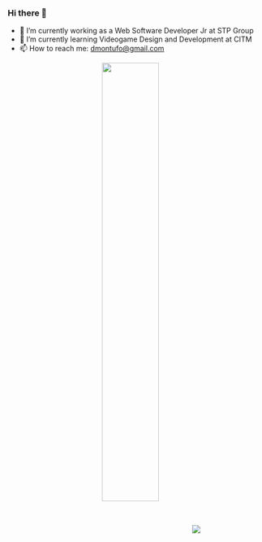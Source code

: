 ### Hi there 👋

- 🔭 I’m currently working as a Web Software Developer Jr at STP Group
- 🌱 I’m currently learning Videogame Design and Development at CITM
- 📫 How to reach me: dmontufo@gmail.com

<p align="center">
  <img align="center" src="https://github-readme-stats.vercel.app/api?username=Montuuh&theme=great-gatsby&count_private=true&show_icons=true" width="47%"/>
  <img align="center" src="https://github-readme-stats.vercel.app/api/top-langs/?username=Montuuh&theme=great-gatsby&count_private=true&show_icons=true&layout=compact"/>
</p>
